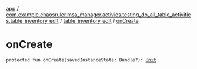 [app](../../index.md) / [com.example.chaosruler.msa_manager.activies.testing_do_all_table_activities.table_inventory_edit](../index.md) / [table_inventory_edit](index.md) / [onCreate](.)

# onCreate

`protected fun onCreate(savedInstanceState: Bundle?): `[`Unit`](https://kotlinlang.org/api/latest/jvm/stdlib/kotlin/-unit/index.html)